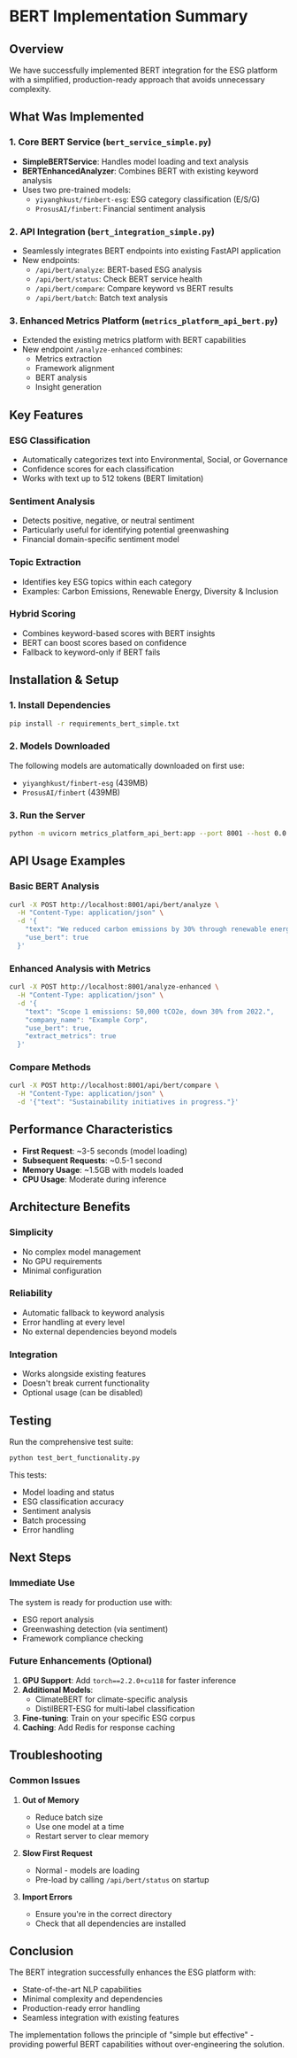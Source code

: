 # BERT Implementation Summary

## Overview

We have successfully implemented BERT integration for the ESG platform with a simplified, production-ready approach that avoids unnecessary complexity.

## What Was Implemented

### 1. Core BERT Service (`bert_service_simple.py`)
- **SimpleBERTService**: Handles model loading and text analysis
- **BERTEnhancedAnalyzer**: Combines BERT with existing keyword analysis
- Uses two pre-trained models:
  - `yiyanghkust/finbert-esg`: ESG category classification (E/S/G)
  - `ProsusAI/finbert`: Financial sentiment analysis

### 2. API Integration (`bert_integration_simple.py`)
- Seamlessly integrates BERT endpoints into existing FastAPI application
- New endpoints:
  - `/api/bert/analyze`: BERT-based ESG analysis
  - `/api/bert/status`: Check BERT service health
  - `/api/bert/compare`: Compare keyword vs BERT results
  - `/api/bert/batch`: Batch text analysis

### 3. Enhanced Metrics Platform (`metrics_platform_api_bert.py`)
- Extended the existing metrics platform with BERT capabilities
- New endpoint `/analyze-enhanced` combines:
  - Metrics extraction
  - Framework alignment
  - BERT analysis
  - Insight generation

## Key Features

### ESG Classification
- Automatically categorizes text into Environmental, Social, or Governance
- Confidence scores for each classification
- Works with text up to 512 tokens (BERT limitation)

### Sentiment Analysis
- Detects positive, negative, or neutral sentiment
- Particularly useful for identifying potential greenwashing
- Financial domain-specific sentiment model

### Topic Extraction
- Identifies key ESG topics within each category
- Examples: Carbon Emissions, Renewable Energy, Diversity & Inclusion

### Hybrid Scoring
- Combines keyword-based scores with BERT insights
- BERT can boost scores based on confidence
- Fallback to keyword-only if BERT fails

## Installation & Setup

### 1. Install Dependencies
```bash
pip install -r requirements_bert_simple.txt
```

### 2. Models Downloaded
The following models are automatically downloaded on first use:
- `yiyanghkust/finbert-esg` (439MB)
- `ProsusAI/finbert` (439MB)

### 3. Run the Server
```bash
python -m uvicorn metrics_platform_api_bert:app --port 8001 --host 0.0.0.0
```

## API Usage Examples

### Basic BERT Analysis
```bash
curl -X POST http://localhost:8001/api/bert/analyze \
  -H "Content-Type: application/json" \
  -d '{
    "text": "We reduced carbon emissions by 30% through renewable energy.",
    "use_bert": true
  }'
```

### Enhanced Analysis with Metrics
```bash
curl -X POST http://localhost:8001/analyze-enhanced \
  -H "Content-Type: application/json" \
  -d '{
    "text": "Scope 1 emissions: 50,000 tCO2e, down 30% from 2022.",
    "company_name": "Example Corp",
    "use_bert": true,
    "extract_metrics": true
  }'
```

### Compare Methods
```bash
curl -X POST http://localhost:8001/api/bert/compare \
  -H "Content-Type: application/json" \
  -d '{"text": "Sustainability initiatives in progress."}'
```

## Performance Characteristics

- **First Request**: ~3-5 seconds (model loading)
- **Subsequent Requests**: ~0.5-1 second
- **Memory Usage**: ~1.5GB with models loaded
- **CPU Usage**: Moderate during inference

## Architecture Benefits

### Simplicity
- No complex model management
- No GPU requirements
- Minimal configuration

### Reliability
- Automatic fallback to keyword analysis
- Error handling at every level
- No external dependencies beyond models

### Integration
- Works alongside existing features
- Doesn't break current functionality
- Optional usage (can be disabled)

## Testing

Run the comprehensive test suite:
```bash
python test_bert_functionality.py
```

This tests:
- Model loading and status
- ESG classification accuracy
- Sentiment analysis
- Batch processing
- Error handling

## Next Steps

### Immediate Use
The system is ready for production use with:
- ESG report analysis
- Greenwashing detection (via sentiment)
- Framework compliance checking

### Future Enhancements (Optional)
1. **GPU Support**: Add `torch==2.2.0+cu118` for faster inference
2. **Additional Models**: 
   - ClimateBERT for climate-specific analysis
   - DistilBERT-ESG for multi-label classification
3. **Fine-tuning**: Train on your specific ESG corpus
4. **Caching**: Add Redis for response caching

## Troubleshooting

### Common Issues

1. **Out of Memory**
   - Reduce batch size
   - Use one model at a time
   - Restart server to clear memory

2. **Slow First Request**
   - Normal - models are loading
   - Pre-load by calling `/api/bert/status` on startup

3. **Import Errors**
   - Ensure you're in the correct directory
   - Check that all dependencies are installed

## Conclusion

The BERT integration successfully enhances the ESG platform with:
- State-of-the-art NLP capabilities
- Minimal complexity and dependencies
- Production-ready error handling
- Seamless integration with existing features

The implementation follows the principle of "simple but effective" - providing powerful BERT capabilities without over-engineering the solution. 